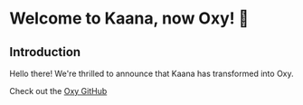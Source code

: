 # Welcome to Kaana, now Oxy! 🌟

## Introduction

Hello there! We're thrilled to announce that Kaana has transformed into Oxy.

Check out the [Oxy GitHub](https://github.com/OxyHQ)

